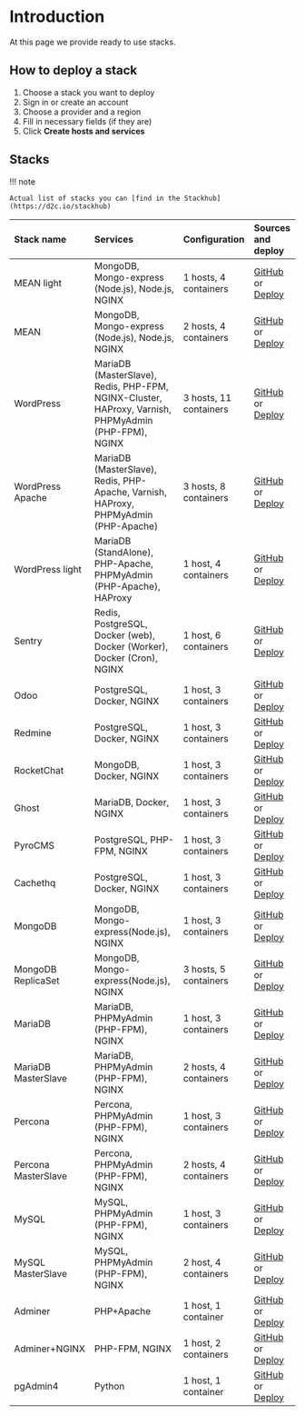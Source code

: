 # Introduction

At this page we provide ready to use stacks.

## How to deploy a stack

1. Choose a stack you want to deploy
2. Sign in or create an account
3. Choose a provider and a region
4. Fill in necessary fields (if they are)
5. Click **Create hosts and services**

## Stacks

!!! note

    Actual list of stacks you can [find in the Stackhub](https://d2c.io/stackhub)

Stack name          | Services                                                                                            | Configuration          | Sources and deploy
:------------------ | :-------------------------------------------------------------------------------------------------- | :--------------------- | :---------------------------------------------------------------------------------------------------------------------------------------------------------------------------------------
MEAN light          | MongoDB, Mongo-express (Node.js), Node.js, NGINX                                                    | 1 hosts, 4 containers  | [GitHub](https://github.com/d2cio/mean-light-stack) or [Deploy](https://panel.d2c.io/?import=https://github.com/d2cio/mean-light-stack/archive/master.zip)
MEAN                | MongoDB, Mongo-express (Node.js), Node.js, NGINX                                                    | 2 hosts, 4 containers  | [GitHub](https://github.com/d2cio/mean-stack) or [Deploy](https://panel.d2c.io/?import=https://github.com/d2cio/mean-stack/archive/master.zip)
WordPress           | MariaDB (MasterSlave), Redis, PHP-FPM, NGINX-Cluster, HAProxy, Varnish, PHPMyAdmin (PHP-FPM), NGINX | 3 hosts, 11 containers | [GitHub](https://github.com/d2cio/wordpress-scalable-stack) or [Deploy](https://panel.d2c.io/?import=https://github.com/d2cio/wordpress-scalable-stack/archive/master.zip)
WordPress Apache    | MariaDB (MasterSlave), Redis, PHP-Apache, Varnish, HAProxy, PHPMyAdmin (PHP-Apache)                 | 3 hosts, 8 containers  | [GitHub](https://github.com/d2cio/wordpress-scalable-apache-stack) or [Deploy](https://panel.d2c.io/?import=https://github.com/d2cio/wordpress-scalable-apache-stack/archive/master.zip)
WordPress light     | MariaDB (StandAlone), PHP-Apache, PHPMyAdmin (PHP-Apache), HAProxy                                  | 1 host, 4 containers   | [GitHub](https://github.com/d2cio/wordpress-scalable-light-stack) or [Deploy](https://panel.d2c.io/?import=https://github.com/d2cio/wordpress-scalable-light-stack/archive/master.zip)
Sentry              | Redis, PostgreSQL, Docker (web), Docker (Worker), Docker (Cron), NGINX                              | 1 host, 6 containers   | [GitHub](https://github.com/d2cio/sentry-stack) or [Deploy](https://panel.d2c.io/?import=https://github.com/d2cio/sentry-stack/archive/master.zip)
Odoo                | PostgreSQL, Docker, NGINX                                                                           | 1 host, 3 containers   | [GitHub](https://github.com/d2cio/odoo-stack) or [Deploy](https://panel.d2c.io/?import=https://github.com/d2cio/odoo-stack/archive/master.zip)
Redmine             | PostgreSQL, Docker, NGINX                                                                           | 1 host, 3 containers   | [GitHub](https://github.com/d2cio/redmine-stack) or [Deploy](https://panel.d2c.io/?import=https://github.com/d2cio/redmine-stack/archive/master.zip)
RocketChat          | MongoDB, Docker, NGINX                                                                              | 1 host, 3 containers   | [GitHub](https://github.com/d2cio/rocketchat-stack) or [Deploy](https://panel.d2c.io/?import=https://github.com/d2cio/rocketchat-stack/archive/master.zip)
Ghost               | MariaDB, Docker, NGINX                                                                              | 1 host, 3 containers   | [GitHub](https://github.com/d2cio/ghost-stack) or [Deploy](https://panel.d2c.io/?import=https://github.com/d2cio/ghost-stack/archive/master.zip)
PyroCMS             | PostgreSQL, PHP-FPM, NGINX                                                                          | 1 host, 3 containers   | [GitHub](https://github.com/d2cio/pyrocms-stack) or [Deploy](https://panel.d2c.io/?import=https://github.com/d2cio/pyrocms-stack/archive/master.zip)
Cachethq            | PostgreSQL, Docker, NGINX                                                                           | 1 host, 3 containers   | [GitHub](https://github.com/d2cio/cachethq-stack) or [Deploy](https://panel.d2c.io/?import=https://github.com/d2cio/cachethq-stack/archive/master.zip)
MongoDB             | MongoDB, Mongo-express(Node.js), NGINX                                                              | 1 host, 3 containers   | [GitHub](https://github.com/d2cio/mongodb-stack) or [Deploy](https://panel.d2c.io/?import=https://github.com/d2cio/mongodb-stack/archive/master.zip)
MongoDB ReplicaSet  | MongoDB, Mongo-express(Node.js), NGINX                                                              | 3 hosts, 5 containers  | [GitHub](https://github.com/d2cio/mongodb-replicaset-stack) or [Deploy](https://panel.d2c.io/?import=https://github.com/d2cio/mongodb-replicaset-stack/archive/master.zip)
MariaDB             | MariaDB, PHPMyAdmin (PHP-FPM), NGINX                                                                | 1 host, 3 containers   | [GitHub](https://github.com/d2cio/mariadb-stack) or [Deploy](https://panel.d2c.io/?import=https://github.com/d2cio/mariadb-stack/archive/master.zip)
MariaDB MasterSlave | MariaDB, PHPMyAdmin (PHP-FPM), NGINX                                                                | 2 hosts, 4 containers  | [GitHub](https://github.com/d2cio/mariadb-masterslave-stack) or [Deploy](https://panel.d2c.io/?import=https://github.com/d2cio/mariadb-masterslave-stack/archive/master.zip)
Percona             | Percona, PHPMyAdmin (PHP-FPM), NGINX                                                                | 1 host, 3 containers   | [GitHub](https://github.com/d2cio/percona-stack) or [Deploy](https://panel.d2c.io/?import=https://github.com/d2cio/percona-stack/archive/master.zip)
Percona MasterSlave | Percona, PHPMyAdmin (PHP-FPM), NGINX                                                                | 2 hosts, 4 containers  | [GitHub](https://github.com/d2cio/percona-masterslave-stack) or [Deploy](https://panel.d2c.io/?import=https://github.com/d2cio/percona-masterslave-stack/archive/master.zip)
MySQL               | MySQL, PHPMyAdmin (PHP-FPM), NGINX                                                                  | 1 host, 3 containers   | [GitHub](https://github.com/d2cio/mysql-stack) or [Deploy](https://panel.d2c.io/?import=https://github.com/d2cio/mysql-stack/archive/master.zip)
MySQL MasterSlave   | MySQL, PHPMyAdmin (PHP-FPM), NGINX                                                                  | 2 host, 4 containers   | [GitHub](https://github.com/d2cio/mysql-masterslave-stack) or [Deploy](https://panel.d2c.io/?import=https://github.com/d2cio/mysql-masterslave-stack/archive/master.zip)
Adminer             | PHP+Apache                                                                                          | 1 host, 1 container    | [GitHub](https://github.com/d2cio/adminer-stack) or [Deploy](https://panel.d2c.io/?import=https://github.com/d2cio/adminer-stack/archive/master.zip)
Adminer+NGINX       | PHP-FPM, NGINX                                                                                      | 1 host, 2 containers   | [GitHub](https://github.com/d2cio/adminer-nginx-stack) or [Deploy](https://panel.d2c.io/?import=https://github.com/d2cio/adminer-nginx-stack/archive/master.zip)
pgAdmin4            | Python                                                                                              | 1 host, 1 container    | [GitHub](https://github.com/d2cio/pgAdmin-stack) or [Deploy](https://panel.d2c.io/?import=https://github.com/d2cio/pgAdmin-stack/archive/master.zip)
